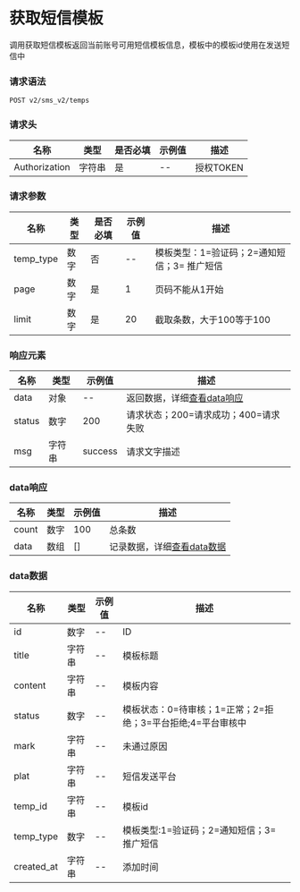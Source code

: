 # 获取短信模板

调用获取短信模板返回当前账号可用短信模板信息，模板中的模板id使用在发送短信中

### 请求语法

```
POST v2/sms_v2/temps
```

### 请求头

| 名称 | 类型|是否必填 |示例值| 描述|
|---|---|---|---|---|
| Authorization | 字符串|是|--| 授权TOKEN |

### 请求参数

| 名称 | 类型|是否必填 |示例值| 描述|
|---|---|---|---|---|
| temp_type | 数字|否|--| 模板类型：1=验证码；2=通知短信；3= 推广短信|
| page | 数字|是|1| 页码不能从1开始 |
| limit | 数字|是|20| 截取条数，大于100等于100 |

### 响应元素

| 名称 | 类型 |示例值| 描述|
|---|---|---|---| 
| data | 对象|--| 返回数据，详细[查看data响应](#data) |
| status | 数字|200| 请求状态；200=请求成功；400=请求失败 |
| msg | 字符串|success| 请求文字描述 |

### <a id='data'>data响应</a>

| 名称 | 类型 |示例值| 描述|
|---|---|---|---| 
| count | 数字|100| 总条数 |
| data | 数组|[]| 记录数据，详细[查看data数据](#data-list) |

### <a id='data-list'>data数据</a>

| 名称 | 类型 |示例值| 描述|
|---|---|---|---| 
| id | 数字|--| ID |
| title | 字符串|--| 模板标题 |
| content | 字符串|--| 模板内容 |
| status | 数字|--| 模板状态：0=待审核；1=正常；2=拒绝；3=平台拒绝;4=平台审核中	|
| mark | 字符串|--| 未通过原因 |
| plat | 字符串|--| 短信发送平台 |
| temp_id | 字符串|--| 模板id |
| temp_type | 数字|--| 模板类型:1=验证码；2=通知短信；3= 推广短信 |
| created_at | 字符串|--| 添加时间 |

